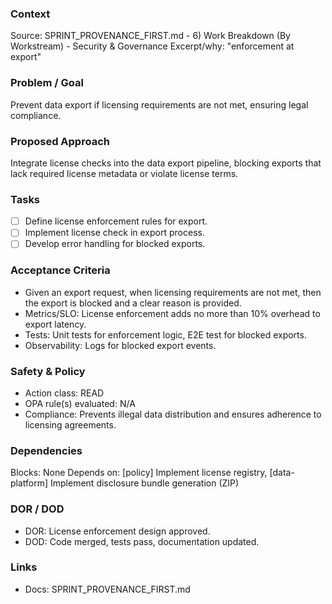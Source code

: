 ### Context

Source: SPRINT_PROVENANCE_FIRST.md - 6) Work Breakdown (By Workstream) - Security & Governance
Excerpt/why: "enforcement at export"

### Problem / Goal

Prevent data export if licensing requirements are not met, ensuring legal compliance.

### Proposed Approach

Integrate license checks into the data export pipeline, blocking exports that lack required license metadata or violate license terms.

### Tasks

- [ ] Define license enforcement rules for export.
- [ ] Implement license check in export process.
- [ ] Develop error handling for blocked exports.

### Acceptance Criteria

- Given an export request, when licensing requirements are not met, then the export is blocked and a clear reason is provided.
- Metrics/SLO: License enforcement adds no more than 10% overhead to export latency.
- Tests: Unit tests for enforcement logic, E2E test for blocked exports.
- Observability: Logs for blocked export events.

### Safety & Policy

- Action class: READ
- OPA rule(s) evaluated: N/A
- Compliance: Prevents illegal data distribution and ensures adherence to licensing agreements.

### Dependencies

Blocks: None
Depends on: [policy] Implement license registry, [data-platform] Implement disclosure bundle generation (ZIP)

### DOR / DOD

- DOR: License enforcement design approved.
- DOD: Code merged, tests pass, documentation updated.

### Links

- Docs: SPRINT_PROVENANCE_FIRST.md
